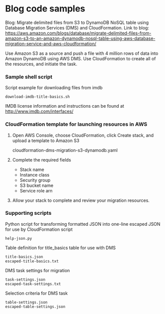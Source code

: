 # Blog code samples
Blog: Migrate delimited files from S3 to DynamoDB NoSQL table using Database Migration Services (DMS) and CloudFormation. 
Link to blog: https://aws.amazon.com/blogs/database/migrate-delimited-files-from-amazon-s3-to-an-amazon-dynamodb-nosql-table-using-aws-database-migration-service-and-aws-cloudformation/

Use Amazon S3 as a source and push a file with 4 million rows of data into Amazon DynamoDB using AWS DMS. Use CloudFormation to create all of the resources, and initiate the task.
### Sample shell script
Script example for downloading files from imdb

    download-imdb-title-basics.sh

IMDB license information and instructions can be found at http://www.imdb.com/interfaces/ 

### CloudFormation template for launching resources in AWS

1. Open AWS Console, choose CloudFormation, click Create stack, and upload a template to Amazon S3

    
    cloudformation-dms-migration-s3-dynamodb.yaml
    
2.  Complete the required fields
   
    * Stack name
    * Instance class
    * Security group
    * S3 bucket name
    * Service role arn
    
3. Allow your stack to complete and review your migration resources.
   
### Supporting scripts
Python script for transforming formatted JSON into one-line escaped JSON for use by CloudFormation script

    help-json.py
    
Table definition for title_basics table for use with DMS
    
    title-basics.json
    escaped-title-basics.txt
    
DMS task settings for migration
    
    task-settings.json
    escaped-task-settings.txt
    
Selection criteria for DMS task
    
    table-settings.json
    escaped-table-settings.json
    
    
   
